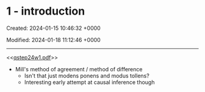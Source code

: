 # 1 - introduction

Created: 2024-01-15 10:46:32 +0000

Modified: 2024-01-18 11:12:46 +0000

---

<<[qstep24w1.pdf](../../media/qstep24w1.pdf)>>

- Mill's method of agreement / method of difference
  - Isn't that just modens ponens and modus tollens?
  - Interesting early attempt at causal inference though
